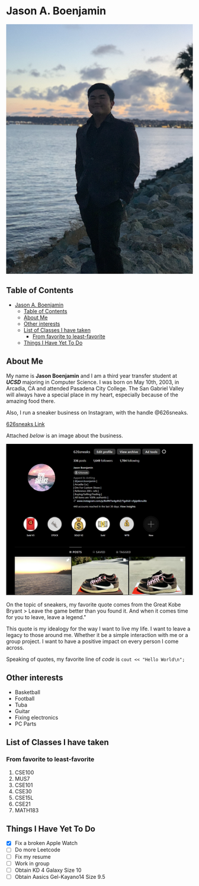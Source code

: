 # Jason A. Boenjamin
![Jason Boenjamin](./Screenshots/Jason_Boenjamin.jpg)
## Table of Contents

- [Jason A. Boenjamin](#jason-a-boenjamin)
  - [Table of Contents](#table-of-contents)
  - [About Me](#about-me)
  - [Other interests](#other-interests)
  - [List of Classes I have taken](#list-of-classes-i-have-taken)
    - [From favorite to least-favorite](#from-favorite-to-least-favorite)
  - [Things I Have Yet To Do](#things-i-have-yet-to-do)

## About Me

My name is **Jason Boenjamin** and I am a third year transfer student at ***UCSD*** majoring in Computer Science. I was born on May 10th, 2003, in Arcadia, CA and attended Pasadena City College. The San Gabriel Valley will always have a special place in my heart, especially because of the amazing food there. 

Also, I run a sneaker business on Instagram, with the handle @626sneaks. 

[626sneaks Link](https://www.instagram.com/626sneaks/?hl=en)

Attached *below* is an image about the business. 

![626sneaksImage](./Screenshots/626sneaks.jpg)

On the topic of sneakers, my favorite quote comes from the Great Kobe Bryant > Leave the game better than you found it. And when it comes time for you to leave, leave a legend."

This quote is my idealogy for the way I want to live my life. I want to leave a legacy to those around me. Whether it be a simple interaction with me or a group project. I want to have a positive impact on every person I come across. 

Speaking of quotes, my favorite line of *code* is `cout << "Hello World\n";`

## Other interests

* Basketball
* Football
* Tuba
* Guitar
* Fixing electronics
* PC Parts

## List of Classes I have taken 
### From favorite to least-favorite

1. CSE100
2. MUS7
3. CSE101
4. CSE30
5. CSE15L
6. CSE21
7. MATH183


## Things I Have Yet To Do

- [x] Fix a broken Apple Watch
- [ ] Do more Leetcode
- [ ] Fix my resume
- [ ] Work in group
- [ ] Obtain KD 4 Galaxy Size 10
- [ ] Obtain Aasics Gel-Kayano14 Size 9.5 
